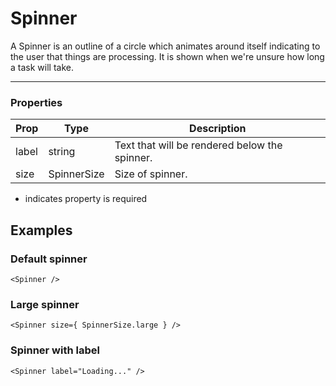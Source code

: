 # Spinner

A Spinner is an outline of a circle which animates around itself indicating to the user that things are processing. It is shown when we're unsure how long a task will take.

---

### Properties

| Prop | Type | Description |
| ---- | ---- | ----------- |
| label | string | Text that will be rendered below the spinner.
| size | SpinnerSize | Size of spinner.

* indicates property is required

## Examples

### Default spinner

```
<Spinner />
```

### Large spinner

```
<Spinner size={ SpinnerSize.large } />
```

### Spinner with label

```
<Spinner label="Loading..." />
```
